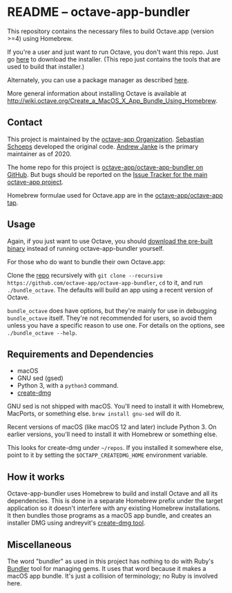 # README – octave-app-bundler

This repository contains the necessary files to build Octave.app (version >=4) using Homebrew.

If you're a user and just want to run Octave, you don't want this repo. Just go [here](https://octave-app.github.io/Download.html) to download the installer. (This repo just contains the tools that are used to build that installer.)

Alternately, you can use a package manager as described [here](http://wiki.octave.org/Octave_for_MacOS_X).

More general information about installing Octave is available at <http://wiki.octave.org/Create_a_MacOS_X_App_Bundle_Using_Homebrew>.

## Contact

This project is maintained by the [octave-app Organization](https://github.com/octave-app).
[Sebastian Schoeps](https://github.com/schoeps) developed the original code. [Andrew Janke](https://github.com/apjanke) is the primary maintainer as of 2020.

The home repo for this project is [octave-app/octave-app-bundler on GitHub](https://github.com/octave-app/octave-app-bundler). But bugs should be reported on the [Issue Tracker for the main octave-app project](https://github.com/octave-app/octave-app/issues).

Homebrew formulae used for Octave.app are in the [octave-app/octave-app tap](https://github.com/octave-app/homebrew-octave-app).

## Usage

Again, if you just want to use Octave, you should [download the pre-built binary](https://octave-app.github.io/Download.html) instead of running octave-app-bundler yourself.

For those who do want to bundle their own Octave.app:

Clone the [repo](https://github.com/octave-app/octave-app-bundler) recursively with `git clone --recursive https://github.com/octave-app/octave-app-bundler`, `cd` to it, and run `./bundle_octave`. The defaults will build an app using a recent version of Octave.

`bundle_octave` does have options, but they're mainly for use in debugging `bundle_octave` itself. They're not recommended for users, so avoid them unless you have a specific reason to use one. For details on the options, see `./bundle_octave --help`.

## Requirements and Dependencies

* macOS
* GNU sed (gsed)
* Python 3, with a `python3` command.
* [create-dmg](https://github.com/create-dmg/create-dmg)

GNU sed is not shipped with macOS. You'll need to install it with Homebrew, MacPorts, or something else. `brew install gnu-sed` will do it.

Recent versions of macOS (like macOS 12 and later) include Python 3. On earlier versions, you'll need to install it with Homebrew or something else.

This looks for create-dmg under `~/repos`. If you installed it somewhere else, point to it by setting the `$OCTAPP_CREATEDMG_HOME` environment variable.

## How it works

Octave-app-bundler uses Homebrew to build and install Octave and all its dependencies. This is done in a separate Homebrew prefix under the target application so it doesn't interfere with any existing Homebrew installations. It then bundles those programs as a macOS app bundle, and creates an installer DMG using andreyvit's [create-dmg tool](https://github.com/andreyvit/create-dmg).

## Miscellaneous

The word "bundler" as used in this project has nothing to do with Ruby's [Bundler](https://bundler.io/) tool for managing gems. It uses that word because it makes a macOS app bundle. It's just a collision of terminology; no Ruby is involved here.
